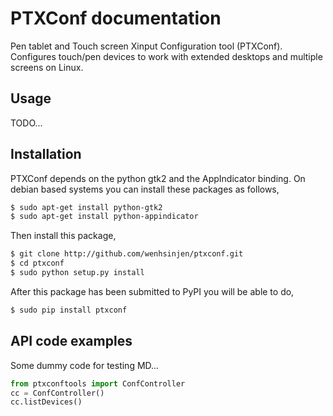 # PTXConf documentation

Pen tablet and Touch screen Xinput Configuration tool (PTXConf). 
Configures touch/pen devices to work with extended desktops and multiple screens on Linux.

## Usage
TODO...
## Installation
PTXConf depends on the python gtk2 and the AppIndicator binding. On debian based systems you can install these packages as follows,
```sh
$ sudo apt-get install python-gtk2
$ sudo apt-get install python-appindicator
```
Then install this package,
```sh
$ git clone http://github.com/wenhsinjen/ptxconf.git
$ cd ptxconf
$ sudo python setup.py install
```
After this package has been submitted to PyPI you will be able to do,
```sh
$ sudo pip install ptxconf
```

## API code examples

Some dummy code for testing MD...
```python
from ptxconftools import ConfController
cc = ConfController()
cc.listDevices()
```


